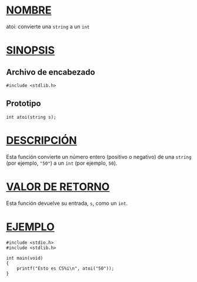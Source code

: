 # [NOMBRE](#nombre)

atoi: convierte una `string` a un `int`

# [SINOPSIS](#sinopsis)

## Archivo de encabezado

    #include <stdlib.h>

## Prototipo

    int atoi(string s);

# [DESCRIPCIÓN](#descripción)

Esta función convierte un número entero (positivo o negativo) de una `string` (por ejemplo, `"50"`) a un `int` (por ejemplo, `50`).

# [VALOR DE RETORNO](#valor-de-retorno)

Esta función devuelve su entrada, `s`, como un `int`.

# [EJEMPLO](#ejemplo)

    #include <stdio.h>
    #include <stdlib.h>

    int main(void)
    {
        printf("Esto es CS%i\n", atoi("50"));
    }